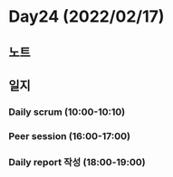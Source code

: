 # Day24 (2022/02/17)

## 노트

## 일지

### Daily scrum (10:00-10:10)

### Peer session (16:00-17:00)

### Daily report 작성 (18:00-19:00)
